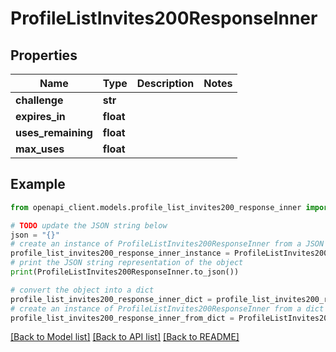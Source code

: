 # ProfileListInvites200ResponseInner


## Properties

Name | Type | Description | Notes
------------ | ------------- | ------------- | -------------
**challenge** | **str** |  | 
**expires_in** | **float** |  | 
**uses_remaining** | **float** |  | 
**max_uses** | **float** |  | 

## Example

```python
from openapi_client.models.profile_list_invites200_response_inner import ProfileListInvites200ResponseInner

# TODO update the JSON string below
json = "{}"
# create an instance of ProfileListInvites200ResponseInner from a JSON string
profile_list_invites200_response_inner_instance = ProfileListInvites200ResponseInner.from_json(json)
# print the JSON string representation of the object
print(ProfileListInvites200ResponseInner.to_json())

# convert the object into a dict
profile_list_invites200_response_inner_dict = profile_list_invites200_response_inner_instance.to_dict()
# create an instance of ProfileListInvites200ResponseInner from a dict
profile_list_invites200_response_inner_from_dict = ProfileListInvites200ResponseInner.from_dict(profile_list_invites200_response_inner_dict)
```
[[Back to Model list]](../README.md#documentation-for-models) [[Back to API list]](../README.md#documentation-for-api-endpoints) [[Back to README]](../README.md)


